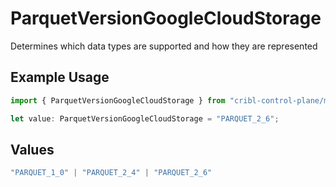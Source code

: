 # ParquetVersionGoogleCloudStorage

Determines which data types are supported and how they are represented

## Example Usage

```typescript
import { ParquetVersionGoogleCloudStorage } from "cribl-control-plane/models/operations";

let value: ParquetVersionGoogleCloudStorage = "PARQUET_2_6";
```

## Values

```typescript
"PARQUET_1_0" | "PARQUET_2_4" | "PARQUET_2_6"
```